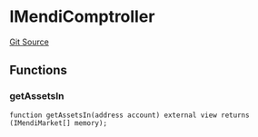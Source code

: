 # IMendiComptroller
[Git Source](https://github.com/malda-protocol/malda-lending/blob/acd5ab2b6c54b66703c366d922b6691b77a8c9fd/src\migration\IMigrator.sol)


## Functions
### getAssetsIn


```solidity
function getAssetsIn(address account) external view returns (IMendiMarket[] memory);
```

